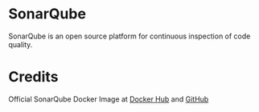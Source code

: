 # SonarQube

SonarQube is an open source platform for continuous inspection of code quality.

# Credits
Official SonarQube Docker Image at [Docker Hub](https://hub.docker.com/_/sonarqube/) and [GitHub](https://github.com/SonarSource/docker-sonarqube)
